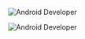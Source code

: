 ![Android Developer](https://capsule-render.vercel.app/api?type=waving&color=0:000080,100:0000ff&height=200&text=Android%20Developer&fontSize=35&fontColor=FFD700&desc=Do%20Hyuk%20Kim&descAlign=80&descAlignY=90&descSize=18&descColor=FFD700)

![Android Developer](https://capsule-render.vercel.app/api?type=waving&color=0:0058A3,100:007CC7&height=200&text=Android%20Developer&fontSize=35&fontColor=FFD700&desc=Do%20Hyuk%20Kim&descAlign=50&descAlignY=100&descSize=18&descColor=FFE600)
